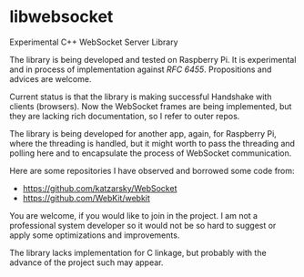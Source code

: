 libwebsocket
============

Experimental C++ WebSocket Server Library


The library is being developed and tested on Raspberry Pi. It is experimental and in process of implementation against *RFC 6455*. Propositions and advices are welcome.

Current status is that the library is making successful Handshake with clients (browsers). Now the WebSocket frames are being implemented, but they are lacking rich documentation, so I refer to outer repos.

The library is being developed for another app, again, for Raspberry Pi, where the threading is handled, but it might worth to pass the threading and polling here and to encapsulate the process of WebSocket communication.

Here are some repositories I have observed and borrowed some code from:

* https://github.com/katzarsky/WebSocket
* https://github.com/WebKit/webkit

You are welcome, if you would like to join in the project. I am not a professional system developer so it would not be so hard to suggest or apply some optimizations and improvements.

The library lacks implementation for C linkage, but probably with the advance of the project such may appear.
